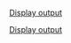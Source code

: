 [Display output](https://raw.githubusercontent.com/Heethashreesathish/Java-Programs/main/3a_string_handling/string.png)

[Display output](https://raw.githubusercontent.com/Heethashreesathish/Java-Programs/main/3a_string_handling/string2.png)



